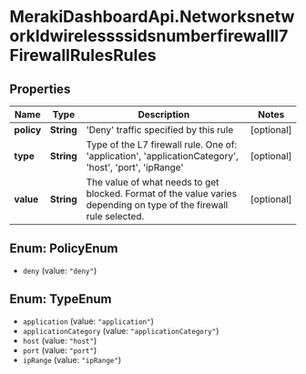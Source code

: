 # MerakiDashboardApi.NetworksnetworkIdwirelessssidsnumberfirewalll7FirewallRulesRules

## Properties
Name | Type | Description | Notes
------------ | ------------- | ------------- | -------------
**policy** | **String** | &#x27;Deny&#x27; traffic specified by this rule | [optional] 
**type** | **String** | Type of the L7 firewall rule. One of: &#x27;application&#x27;, &#x27;applicationCategory&#x27;, &#x27;host&#x27;, &#x27;port&#x27;, &#x27;ipRange&#x27; | [optional] 
**value** | **String** | The value of what needs to get blocked. Format of the value varies depending on type of the firewall rule selected. | [optional] 

<a name="PolicyEnum"></a>
## Enum: PolicyEnum

* `deny` (value: `"deny"`)


<a name="TypeEnum"></a>
## Enum: TypeEnum

* `application` (value: `"application"`)
* `applicationCategory` (value: `"applicationCategory"`)
* `host` (value: `"host"`)
* `port` (value: `"port"`)
* `ipRange` (value: `"ipRange"`)

